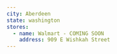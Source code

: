 ```yaml
---
city: Aberdeen
state: washington
stores:
  - name: Walmart - COMING SOON
    address: 909 E Wishkah Street
---
```

